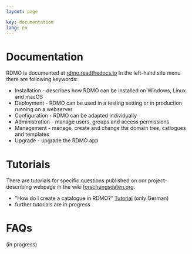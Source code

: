 ```yaml
---
layout: page

key: documentation
lang: en
---
```

Documentation
=============

RDMO is documented at [rdmo.readthedocs.io](https://rdmo.readthedocs.io/de/latest) In the left-hand site menu there are following keywords:

* Installation - describes how RDMO can be installed on Windows, Linux and macOS
* Deployment - RDMO can be used in a testing setting or in production running on a webserver
* Configuration - RDMO can be adapted individually
* Administration - manage users, groups and access permissions
* Management - manage, create and change the domain tree, catlogues and templates 
* Upgrade - upgrade the RDMO app 

Tutorials
=========

There are tutorials for specific questions published on our project-describing webpage in the wiki [forschungsdaten.org](https://forschungsdaten.org/index.php/RDMO).

* "How do I create a catalogue in RDMO?" [Tutorial](https://forschungsdaten.org/index.php/Katalog_erstellen) (only German)
* further tutorials are in progress

FAQs
====

(in progress)

